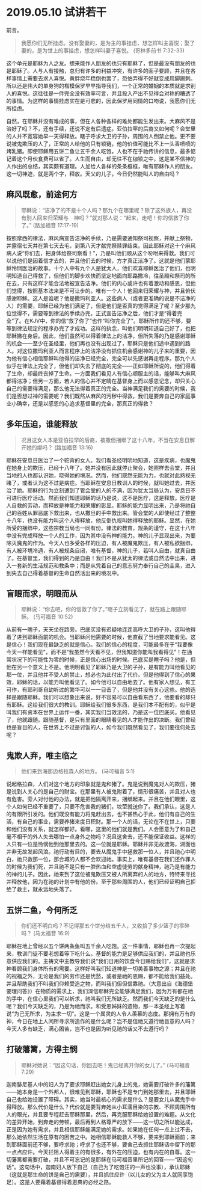 # 2019.05.10 试讲若干

前言。

> 我愿你们无所挂虑。没有娶妻的，是为主的事挂虑，想怎样叫主喜悦；娶了妻的，是为世上的事挂虑，想怎样叫妻子喜悦。 (哥林多前书 7:32-33)

这个单元是耶稣为人之友。想来能作人朋友的也只有耶稣了，但是最没有朋友的也是耶稣了。人与人有接触，总归有许多的利益冲突，有许多的面子要顾，并且在各样事情上需要去求人喜悦。黄胖烧年糕倒也罢了，恐怕弄得不好就变成用脚踢刺。所以还是伟大的单身狗的楷模保罗早早指导我们，一个正常的婚姻的本质就是求别人的喜悦。这往往是一件完全没有效率可言，并且投入产出不见得会对称的糟透了的事情。为这样的事情挂虑实在是可悲的，因此保罗用同情的口吻说，我愿你们无所挂虑。

自然，在耶稣并没有难成的事，但在人各种各样的难处都能生发出来。大麻风不是治好了吗？不，还有手续，还说不定有后遗症。亚伯拉罕的后裔又如何呢？会堂里的人并不宽容她早一天得释放。瞎子呼求大卫的子孙，周围的人倒禁止他。更不要说被鬼欺压的人了，正常的人给他的只有锁链，他的价值可能比不上一头香喷喷的烤乳猪。即使耶稣用五饼二鱼让五千余人吃饱，人也不在乎祂传讲的信息，最多惦记着这个月伙食费可以省了。人生而自由，却无往不在枷锁之中，这是某不信神的人作出的总结，其实颇有道理。人加给人各样的条条框框，唯有耶稣作人的朋友。这一切神迹，就是两个字，释放。天父的儿子，今日仍然能叫人的自由吗？

## 麻风既愈，前途何方

> 耶稣说：“洁净了的不是十个人吗？那九个在哪里呢？除了这外族人，再没有别人回来归荣耀与　神吗？”就对那人说：“起来，走吧！你的信救了你了。” (路加福音 17:17-19)

按照摩西的律法，麻风病宣告洁净的手续，乃是需要通知祭司视察，并献上祭物，并露宿七天并在第七天去毛，到第八天才献完祭赎罪结束。因此耶稣对这十个麻风病人说“你们去，把身体给祭司察看！”，乃是叫他们顺从这个吩咐来得救。我们可以说他们是因着信才去的，并且他们去的时候，方才真正洁净了。这就是他们蒙耶稣怜悯医治的故事。十个人中有九个人是犹太人，他们欢喜耶稣医治了他们，也明明知道自己得救了，但他们的脚步欢快而坚定地面向耶路撒冷，往圣殿和祭司的所在去，只有这样才能合法地被宣告洁净。他们的内心或许也有着激动和感恩，但他们觉得，按照基本法来是不可让步的。唯有一个人！他回来归荣耀与神，并且俯伏感谢耶稣。这人是谁呢？他是撒玛利亚人。这些病人（或者更准确的说是不洁净的人）的需要，耶稣已经为他们满足了，但是他们是否真的觉得满足了呢？至少那九位觉得不，需要等到律法的手续办完，正式宣告洁净之后，他们才是“得着完全”了。在KJV中，你的信“救了你了”也作“叫你完全了”。耶稣所作的还不够，要等到律法规定的程序办完了才成功。这样的执念，叫他们明明知道自己好了，也把耶稣撇在身后。因此，他们虽然可以得着律法上的洁净，但所失落的乃是感谢耶稣的机会——至少在圣经里，他们再也没有出现过了，耶稣只是他们途中遇到的路人。对这位撒玛利亚人而言程序上的洁净没有抓住机会感谢神的儿子来的重要，因为他有信心相信耶稣叫他得的洁净已经完全，完全可以先感谢再走程序。那九个人似乎在律法上完全了，但他们却失去了彻底的完全——正如耶稣所说的，他们得着了生命，却最终丧掉了生命。一方面我们看见人有信心顺服主的话，能够叫大麻风都得洁净；但另一方面，若人的信心并不定睛在基督身上而以感恩记念，却只关心自己的需要得满足，那么他无法得着真正的完全。当神满足我们的需要的时候，我们是否想过神的需要呢？我们既然从麻风的污秽中得救，我们是要奔自己的家庭事业小确幸，还是以感恩的心追求基督里的完全，那真正的得救？

## 多年压迫，谁能释放

> 况且这女人本是亚伯拉罕的后裔，被撒但捆绑了这十八年，不当在安息日解开她的绑吗？ (路加福音 13:16)

耶稣在安息日医治了一个驼背的女人。我们看圣经明明地知道，这是疾病，也魔鬼在她身上的欺压，已经十八年了。她并没有因此就停止聚会，她照样去会堂，并且当地的人也都认识她，晓得她的境况。然而，他们既然无能为力，也就对此熟视无睹了，或者认为这不过是病症。当耶稣在安息日教训人的时候，就叫她过去，并医治了她。耶稣的行为立刻遭到了管会堂的人的不满，因为犹太当局认为，安息日不可进行医疗活动。然而我们知道耶稣的话乃是说，这不是医疗，这是释放。医疗是人自救的劳动，而释放是神能力和荣耀的彰显。耶稣的能力显明出来，乃是将祂自己的百姓从罪恶底下救出来，也从撒旦的手中救出来。管会堂的人即使经过了整整十八年，也没有能力叫这个人得释放，他反倒仇视叫她得释放的耶稣。显然，在她所受的捆绑中，这些宗教当局也一同有份。律法的教育，规条的谨守，在这十八年中没有完成释放一个人的工作，因为其中没有神的能力。神的儿子显现出来，为要除灭魔鬼的作为。今天人也多受各样的压迫，有人被魔鬼欺压，有人被私欲捆绑，有人被环境冷遇，有人被规条自闭，唯有基督，神的儿子，若叫人自由，就真自由了。在基督里，我们得到的乃是自由！我们不是从犹太的律法或自然法中出来，进入一套新的生活规范和教条中；而是从凭着自己的意志努力奉行自己的圭臬，进入到失去自己得着基督的生命自然活出来的境况中。

## 盲眼而求，明眼而从

> 耶稣说：“你去吧，你的信救了你了。”瞎子立刻看见了，就在路上跟随耶稣。 (马可福音 10:52)

从前有一瞎子，天天坐在路旁。巴底买没有迟疑地连连高呼大卫的子孙，这叫他得着了进到耶稣面前的机会。当耶稣问他需要的时候，他直截了当地要求能看见。这是信心！我们现在最缺乏的就是信心。我们的信心的程度，可能最多在于“我要像今天一样能看见”，而不是“我虽然今天看不见，但我知道你能叫我看得见”！在通常状况下的可能性为零的时候，正是信心出场的时候。巴底买是瞎子吗？他是，但他在另一个意义上不是。他明明看见了耶稣乃是大卫的子孙，是有能力叫他看见的那一位，并且他并不受人的禁止，想必也为此付出了代价。但是他得到了信心的果效，耶稣的话，以能力叫他看见了。如今他可以自由地去了。他有家人想见，有工可作，有耶利哥自幼听过的繁华可以一一目击了，但是他并没有关心这些。他的选择是跟随耶稣。我们可以想象出来说，好不容易可以自由看东西了，他要看的却只有耶稣。这给我们很大的教训。耶稣给我们很多东西，是我们本不配有的，似乎是叫我们有资本在世界上运作一番，其实我们当效法的，乃是这一位巴底买。他看见了，他就跟随。跟随基督，是只有里面的眼睛看见的人才能作出的决断。我们曾经也是盲目的人，在世界上不过是讨饭的人，如今我们既然看见了，我们要往何处去呢？

## 鬼欺人弃，唯主临之

> 他们来到海那边格拉森人的地方。 (马可福音 5:1)

说起格拉森，人们对这个地方的印象就是鬼和猪了。鬼是说到魔鬼对人的欺压，猪是说到人关心的是自己的财宝。在那里有人被鬼附着了，情形很痛苦，并且对人也有危害。旁人对付他的办法，就是把他隔离开来，捆绑起来。并且在他们眼里，这个人如何已经不重要了，只要不危害我的猪们，坟茔就送你了。我们承认，这是人的有限所引发的。他们既没有能力将鬼赶出去，也不甚热心于此，他们有自己的生活，有自己的事业，需要养猪来度日积财。那一个人的话，无论在不在世上，只要和他们没有关系，就怎样都好。看哪，这里的他们就是我们。人会愿意为了和自己毫不相干的外人失去哪怕一点身外之物吗？况且这舍去，还不能保证收益。这样的人只有一位是怜悯他到他那里去的。这一位就是耶稣。耶稣并非无故渡海，湖面也并非无故发起风浪。祂行动有目的，要去从魔鬼手中拯救那一位人，并且祂心中明白，祂只救那一位，那合城的人都不会欢迎祂。事实上，唯有基督在我们还作罪人的时候为我们死，并且祂不是只有一腔热血和空虚徒劳的献身精神，祂乃是有能力的神的儿子。因此，祂来到了这位被鬼欺压又被人所离弃的人的地方，特特来寻找并释放他，因为在祂的计划中有他的份。至于那些周围的人，他们已经证明自己拒绝了救主，就永远地失落了。

## 五饼二鱼，今何所乏

> 你们还不明白吗？不记得那五个饼分给五千人，又收拾了多少篮子的零碎吗？ (马太福音 16:9)

耶稣在地上曾经以五个饼两条鱼叫五千余人吃饱。这一件事情，耶稣也再一次提起来，教训门徒不要老想着等下吃什么。基督的能力是足够供应我们的，并且祂也乐意供应我们的。主祷文中主教导我们说“我们日用的饮食今日赐给我们”，这就是求神看顾我们身体所有的需要。这样好叫我们知道神是一切美善事物之源；并且在祂的祝福之外，无论是我们的劳作还是忧愁，或者是祂的恩赐，都不能给我们益处。并且帮助我们不叫我们仰赖受造之物，而叫我们但但信靠祂。（大意出自《海德堡要理问答》）在物质的需求上，我们深信耶稣完全能够满足我们，因为万有都在祂的手中，在信心里我们可以祈求，祂叫我们无所缺乏。然而我们今天缺乏的是什么呢？我们今天缺乏的，乃是为祂而求。和受恩姊妹的遗物，那一本圣经上写着说“为己无所求，为主求一切”。这是一个属灵的人令人羡慕的态度。那拥有万有的神，今日在地上人间所寻求所造作的是什么呢？岂不是信祂又遵行祂旨意的人吗？今天人多有缺乏，满心困苦，岂不也是因为听见祂的话又不去遵行吗？

## 打破藩篱，方得主悯

> 耶稣对她说：“因这句话，你回去吧！鬼已经离开你的女儿了。” (马可福音 7:29)

迦南腓尼基人中的妇人为了要求耶稣赶出她女儿身上的鬼，她需要打破许多的藩篱——她本身是一个外邦人，很难见到耶稣，耶稣也不是专门到她那里去，并且耶稣自己也给她设置了障碍。其实，她当时最核心的需求是什么？是要女儿从魔鬼手中得释放。那么代价是什么？代价就是要背弃她从小耳濡目染的宗教、不顾周围所有人的眼光，并且要专程赶去耶稣那里，然后，再克服耶稣给她设置的难题。从文化的差异开始，到奔走的劳顿，最后再到人格尊严的放下——这一切之所以能达成，正是因为她有需求，并且相信耶稣能满足她的需求。如果她在任何一点上过不去，那么她依然生活在原有的困苦之中。她相信耶稣能救人不够，要来到耶稣面前；来到耶稣面前还不够，要呼求祂；呼求了也还不够，要舍己去抓住耶稣话中留下的那一点点应许。今天拦阻人得着主的有很多，有外在的压迫，也有内在的自尊。这一切藩篱都需要打破，并且不可忘记的是耶稣在马可福音里所记的回答——“因这句话”。这句话中，迦南妇人放下自己（自己为了吃饱汪的一声也没事），承认耶稣（这就是那生命的饼是自己的需要），并且抓住应许（以儿女的父为主人就同享饱足）。这是人要藉着基督得着恩典的必经之路。